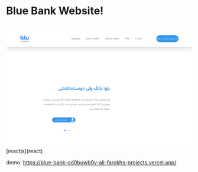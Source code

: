 <h1>
  Blue Bank Website!
</h1> 
<br />
<a href="https://blue-bank-od0buwb0v-ali-farokhs-projects.vercel.app/">
  <img src="public/d797b458-1a68-41af-a637-00567ee4414e.png" alt="blue bank" />
</a>
[reactjs](react)


demo: https://blue-bank-od0buwb0v-ali-farokhs-projects.vercel.app/
